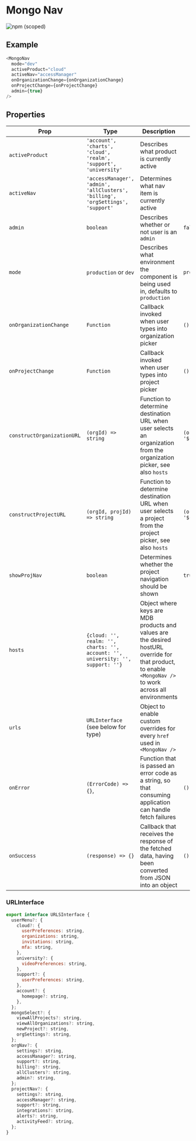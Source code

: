 # Mongo Nav

![npm (scoped)](https://img.shields.io/npm/v/@leafygreen-ui/mongo-nav.svg)

## Example

```js
<MongoNav
  mode="dev"
  activeProduct="cloud"
  activeNav="accessManager"
  onOrganizationChange={onOrganizationChange}
  onProjectChange={onProjectChange}
  admin={true}
/>
```

## Properties

| Prop                       | Type                                                                           | Description                                                                                                                                               | Default                                                 |
| -------------------------- | ------------------------------------------------------------------------------ | --------------------------------------------------------------------------------------------------------------------------------------------------------- | ------------------------------------------------------- |
| `activeProduct`            | `'account', 'charts', 'cloud', 'realm', 'support', 'university'`               | Describes what product is currently active                                                                                                                |                                                         |
| `activeNav`                | `'accessManager', 'admin', 'allClusters', 'billing', 'orgSettings', 'support'` | Determines what nav item is currently active                                                                                                              |                                                         |
| `admin`                    | `boolean`                                                                      | Describes whether or not user is an `admin`                                                                                                               | `false`                                                 |
| `mode`                     | `production` or `dev`                                                          | Describes what environment the component is being used in, defaults to `production`                                                                       | `production`                                            |
| `onOrganizationChange`     | `Function`                                                                     | Callback invoked when user types into organization picker                                                                                                 | `() => {}`                                              |
| `onProjectChange`          | `Function`                                                                     | Callback invoked when user types into project picker                                                                                                      | `() => {}`                                              |
| `constructOrganizationURL` | `(orgId) => string`                                                            | Function to determine destination URL when user selects an organization from the organization picker, see also `hosts`                                    | `(orgId) => '${hosts.cloud}/v2#/org/${orgId}/projects'` |
| `constructProjectURL`      | `(orgId, projId) => string`                                                    | Function to determine destination URL when user selects a project from the project picker, see also `hosts`                                               | `(orgId, projId) => '${hosts.cloud}/v2#/${projectId}'`  |
| `showProjNav`              | `boolean`                                                                      | Determines whether the project navigation should be shown                                                                                                 | `true`                                                  |
| `hosts`                    | `{cloud: '', realm: '', charts: '', account: '', university: '', support: ''}` | Object where keys are MDB products and values are the desired hostURL override for that product, to enable `<MongoNav />` to work across all environments |
| `urls`                     | `URLInterface` (see below for type)                                            | Object to enable custom overrides for every `href` used in `<MongoNav />`                                                                                 |
| `onError`                  | `(ErrorCode) => {}`,                                                           | Function that is passed an error code as a string, so that consuming application can handle fetch failures                                                | `() => {}`                                              |
| `onSuccess`                | `(response) => {}`                                                             | Callback that receives the response of the fetched data, having been converted from JSON into an object                                                   | `() => {}`                                              |

### URLInterface

```js
export interface URLSInterface {
  userMenu?: {
    cloud?: {
      userPreferences: string,
      organizations: string,
      invitations: string,
      mfa: string,
    },
    university?: {
      videoPreferences: string,
    },
    support?: {
      userPreferences: string,
    },
    account?: {
      homepage?: string,
    },
  };
  mongoSelect?: {
    viewAllProjects?: string,
    viewAllOrganizations?: string,
    newProject?: string,
    orgSettings?: string,
  };
  orgNav?: {
    settings?: string,
    accessManager?: string,
    support?: string,
    billing?: string,
    allClusters?: string,
    admin?: string,
  };
  projectNav?: {
    settings?: string,
    accessManager?: string,
    support?: string,
    integrations?: string,
    alerts?: string,
    activityFeed?: string,
  };
}
```
